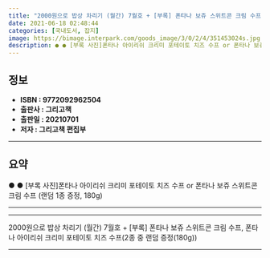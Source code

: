 ```yaml
---
title: "2000원으로 밥상 차리기 (월간) 7월호 + [부록] 폰타나 보쥬 스위트콘 크림 수프, 폰타나 아이리쉬 크리미 포테이토 치즈 수프(2종 중 랜덤 증정(180g))"
date: 2021-06-18 02:48:44
categories: [국내도서, 잡지]
image: https://bimage.interpark.com/goods_image/3/0/2/4/351453024s.jpg
description: ● ● [부록 사진]폰타나 아이리쉬 크리미 포테이토 치즈 수프 or 폰타나 보쥬 스위트콘 크림 수프 (랜덤 1종 증정, 180g)
---
```


## **정보**

- **ISBN : 9772092962504**
- **출판사 : 그리고책**
- **출판일 : 20210701**
- **저자 : 그리고책 편집부**

------



## **요약**

●  ●  [부록 사진]폰타나 아이리쉬 크리미 포테이토 치즈 수프 or 폰타나 보쥬 스위트콘 크림 수프 (랜덤 1종 증정, 180g)

------



------


2000원으로 밥상 차리기 (월간) 7월호 + [부록] 폰타나 보쥬 스위트콘 크림 수프, 폰타나 아이리쉬 크리미 포테이토 치즈 수프(2종 중 랜덤 증정(180g)) 

------


